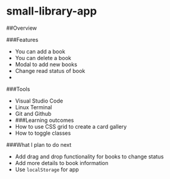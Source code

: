 # small-library-app
##Overview

###Features
- You can add a book
- You can delete a book
- Modal to add new books
- Change read status of book
- 
###Tools
- Visual Studio Code
- Linux Terminal
- Git and Github
- ###Learning outcomes
- How to use CSS grid to create a card gallery
- How to toggle classes

###What I plan to do next
- Add drag and drop functionality for books to change status
- Add more details to book information
- Use ```localStorage``` for app

